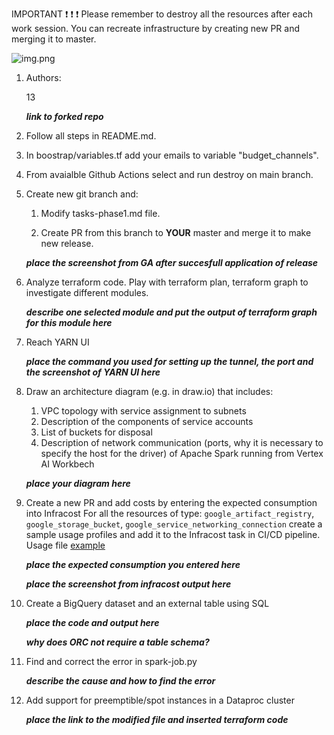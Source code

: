 IMPORTANT ❗ ❗ ❗ Please remember to destroy all the resources after each work session. You can recreate infrastructure by creating new PR and merging it to master.
  
![img.png](doc/figures/destroy.png)

1. Authors:

   13

   ***link to forked repo***
   
2. Follow all steps in README.md.

3. In boostrap/variables.tf add your emails to variable "budget_channels".

4. From avaialble Github Actions select and run destroy on main branch.
   
5. Create new git branch and:
    1. Modify tasks-phase1.md file.
    
    2. Create PR from this branch to **YOUR** master and merge it to make new release. 
    
    ***place the screenshot from GA after succesfull application of release***


6. Analyze terraform code. Play with terraform plan, terraform graph to investigate different modules.

    ***describe one selected module and put the output of terraform graph for this module here***
   
7. Reach YARN UI
   
   ***place the command you used for setting up the tunnel, the port and the screenshot of YARN UI here***
   
8. Draw an architecture diagram (e.g. in draw.io) that includes:
    1. VPC topology with service assignment to subnets
    2. Description of the components of service accounts
    3. List of buckets for disposal
    4. Description of network communication (ports, why it is necessary to specify the host for the driver) of Apache Spark running from Vertex AI Workbech
  
    ***place your diagram here***

9. Create a new PR and add costs by entering the expected consumption into Infracost
For all the resources of type: `google_artifact_registry`, `google_storage_bucket`, `google_service_networking_connection`
create a sample usage profiles and add it to the Infracost task in CI/CD pipeline. Usage file [example](https://github.com/infracost/infracost/blob/master/infracost-usage-example.yml) 

   ***place the expected consumption you entered here***

   ***place the screenshot from infracost output here***

10. Create a BigQuery dataset and an external table using SQL
    
    ***place the code and output here***
   
    ***why does ORC not require a table schema?***

11. Find and correct the error in spark-job.py

    ***describe the cause and how to find the error***

12. Add support for preemptible/spot instances in a Dataproc cluster

    ***place the link to the modified file and inserted terraform code***
    
    
